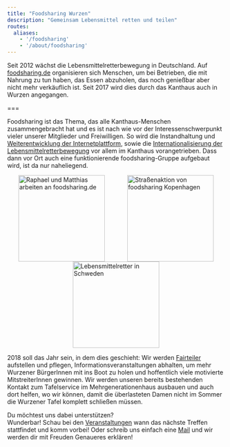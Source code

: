 ```yaml
---
title: "Foodsharing Wurzen"
description: "Gemeinsam Lebensmittel retten und teilen"
routes:
  aliases:
    - '/foodsharing'
    - '/about/foodsharing'
---
```


Seit 2012 wächst die Lebensmittelretterbewegung in Deutschland. Auf [foodsharing.de](https://foodsharing.de) organisieren sich Menschen, um bei Betrieben, die mit Nahrung zu tun haben, das Essen abzuholen, das noch genießbar aber nicht mehr verkäuflich ist. Seit 2017 wird dies durch das Kanthaus auch in Wurzen angegangen.

===

Foodsharing ist das Thema, das alle Kanthaus-Menschen zusammengebracht hat und es ist nach wie vor der Interessenschwerpunkt vieler unserer Mitglieder und Freiwilligen. So wird die Instandhaltung und [Weiterentwicklung der Internetplattform](https://devblog.foodsharing.de/index.de.html), sowie die [Internationalisierung der Lebensmittelretterbewegung](https://foodsaving.world/) vor allem im Kanthaus vorangetrieben. Dass dann vor Ort auch eine funktionierende foodsharing-Gruppe aufgebaut wird, ist da nur naheliegend.

<div style="display: flex; flex-wrap: wrap; justify-content: space-around;">
<img src="/pics/RaMaWork.jpg" alt="Raphael und Matthias arbeiten an foodsharing.de" width="200" />
<img src="/pics/fsCopSquare.jpg" alt="Straßenaktion von foodsharing Kopenhagen" width="200" />
<img src="/pics/solikylCart.jpg" alt="Lebensmittelretter in Schweden" width="200" />
</div>

2018 soll das Jahr sein, in dem dies geschieht: Wir werden [Fairteiler](https://wiki.foodsharing.de/Fair-Teiler) aufstellen und pflegen, Informationsveranstaltungen abhalten, um mehr Wurzener BürgerInnen mit ins Boot zu holen und hoffentlich viele motivierte MitstreiterInnen gewinnen. Wir werden unseren bereits bestehenden Kontakt zum Tafelservice im Mehrgenerationenhaus ausbauen und auch dort helfen, wo wir können, damit die überlasteten Damen nicht im Sommer die Wurzener Tafel komplett schließen müssen.

Du möchtest uns dabei unterstützen?  
Wunderbar! Schau bei den [Veranstaltungen](/events) wann das nächste Treffen stattfindet und komm vorbei! Oder schreib uns einfach eine [Mail](mailto:hello@kanthaus.online) und wir werden dir mit Freuden Genaueres erklären!
